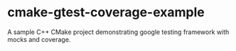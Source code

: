 # cmake-gtest-coverage-example

A sample C++ CMake project demonstrating google testing framework with mocks and coverage.
